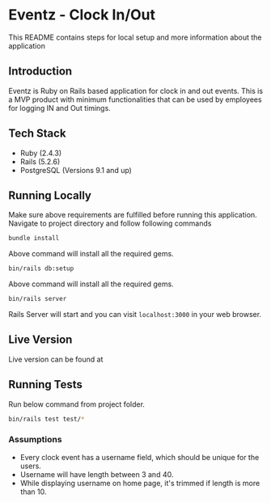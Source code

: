 
# Eventz - Clock In/Out

This README contains steps for local setup and more information about the application

## Introduction
Eventz is Ruby on Rails based application for clock in and out events. This is a MVP product with minimum functionalities that can be used by employees for logging IN and Out timings.

## Tech Stack
* Ruby (2.4.3)
* Rails (5.2.6)
* PostgreSQL (Versions 9.1 and up)

## Running Locally
Make sure above requirements are fulfilled before running this application.
Navigate to project directory and follow following commands

```bash
bundle install
```
Above command will install all the required gems.

```bash
bin/rails db:setup
```
Above command will install all the required gems.

```bash
bin/rails server
```
Rails Server will start and you can visit `localhost:3000` in your web browser.

## Live Version
Live version can be found at

## Running Tests

Run below command from project folder.
```bash
bin/rails test test/*
```
### Assumptions
* Every clock event has a username field, which should be unique for the users.
* Username will have length between 3 and 40.
* While displaying username on home page, it's trimmed if length is more than 10.